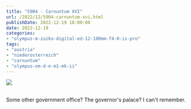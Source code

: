 ```yaml
---
title: "5904 - Carnuntum XVI"
url: /2022/12/5904-carnuntum-xvi.html
publishDate: 2022-12-19 18:00:00
date: 2022-12-19
categories:
- "olympus-m-zuiko-digital-ed-12-100mm-f4-0-is-pro"
tags:
- "austria"
- "niederosterreich"
- "carnuntum"
- "olympus-om-d-e-m1-mk-ii"
---
```

<div class="container">
<div class="center"><a target="_blank" href="https://d25zfm9zpd7gm5.cloudfront.net/1200x1200/2019/20190922_095737_lr.jpg"><img class="webfeedsFeaturedVisual" src="https://d25zfm9zpd7gm5.cloudfront.net/0600x0600/2019/20190922_095737_lr.jpg" /></a></div>
</div>
<br />

Some other government office? The governor's palace? I can't
remember.
